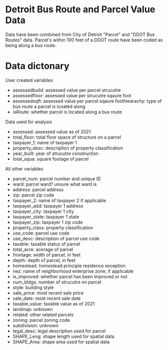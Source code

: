 # Detroit Bus Route and Parcel Value Data
Data have been combined from City of Detroit "Parcel" and "DDOT Bus Routes" data. Parcel's within 100 feet of a DDOT route have been coded as being along a bus route.

# Data dictonary
User created variables
<ul>
<li>assessedbuild: assessed value per parcel strucutre</li>
<li>assessedfloor: assessed value per strucutre sqaure foot</li>
  <li>assessedsqft: assessed value per parcel sqaure foot</
<li>hiearachy: type of bus route a parcel is lcoated along</li>

<li>isRoute: whether parcel is located along a bus route</li>
  </ul>

Data used for analysis
<ul>
<li>assessed: assessed value as of 2021</li>
<li>total_floor: total floor space of structure on a parcel</li>
<li>taxpayer_1: name of taxpayer 1</li>
<li>property_desc: description of property classification</li>
<li>year_built: year of strucutre construction</li>
<li>total_squa: square footage of parcel</li>
  </ul>

All other variables
<ul>
<li>parcel_num: parcel number and unique ID</li>
<li>ward: parcel ward? unsure what ward is</li>
<li>address: parcel address</li>
<li>zip: parcel zip code</li>
<li>taxpayer_2: name of taxpayer 2 if applicable</li>
<li>taxpayer_add: taxpayer 1 address</li>
<li>taxpayer_city: taxpayer 1 city</li>
<li>taxpayer_state: taxpayer 1 state</li>
<li>taxpayer_zip: taxpayer 1 zip code</li>
<li>property_class: property classification</li>
<li>use_code: parcel use code</li>
<li>use_desc: description of parcel use code</li>
<li>taxable: taxable status of parcel</li>
<li>total_acre: acerage of parcel</li>
<li>frontage: width of parcel, in feet</li>
<li>depth: depth of parcel, in feet</li>
<li>homestead: homestead principle residence exception</li>
<li>nez: name of neighborhood enterprise zone, if applicable</li>
<li>is_improved: whether parcel has been improved or not</li>
<li>num_bldgs: number of strucutre on parcel</li>
<li>style: building style</li>
<li>sale_price: most recent sale price</li>
<li>sale_date: most recent sale date</li>
<li>taxable_value: taxable value as of 2021</li>
<li>landmap: unknown</li>
<li>related: other related parcels</li>
<li>zoning: parcel zoning code</li>
<li>subdivision: unknown</li>
<li>legal_desc: legal description used for parcel</li>
<li>SHAPE_Leng: shape length used for spatial data</li>
<li>SHAPE_Area: shape area used for spatial data</li>
  </ul>

